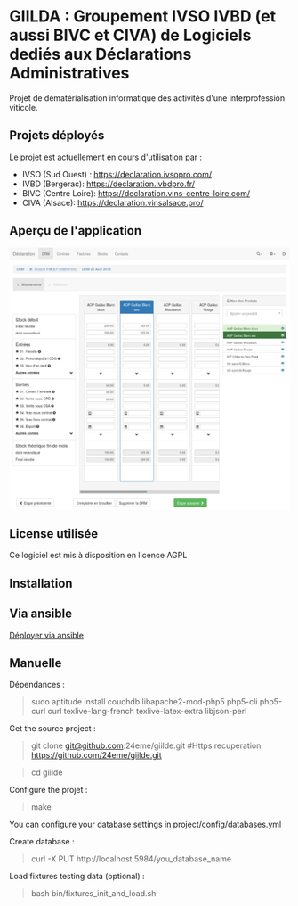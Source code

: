 # GIILDA : Groupement IVSO IVBD (et aussi BIVC et CIVA) de Logiciels dediés aux Déclarations Administratives 

Projet de dématérialisation informatique des activités d'une interprofession viticole.

## Projets déployés

Le projet est actuellement en cours d'utilisation par  : 

* IVSO (Sud Ouest) : https://declaration.ivsopro.com/
* IVBD (Bergerac): https://declaration.ivbdpro.fr/
* BIVC (Centre Loire): https://declaration.vins-centre-loire.com/
* CIVA (Alsace): https://declaration.vinsalsace.pro/

## Aperçu de l'application

![Écran de saisie de la DRM](doc/captures/drm.jpg)

## License utilisée

Ce logiciel est mis à disposition en licence AGPL

## Installation

## Via ansible

[Déployer via ansible](https://github.com/24eme/giilda/tree/master/ansible)

## Manuelle

Dépendances :

> sudo aptitude install couchdb libapache2-mod-php5 php5-cli php5-curl curl texlive-lang-french texlive-latex-extra libjson-perl

Get the source project :

> git clone git@github.com:24eme/giilde.git #Https recuperation https://github.com/24eme/giilde.git

> cd giilde

Configure the projet :

> make

You can configure your database settings in project/config/databases.yml

Create database :

> curl -X PUT http://localhost:5984/you_database_name

Load fixtures testing data (optional) :

> bash bin/fixtures_init_and_load.sh
